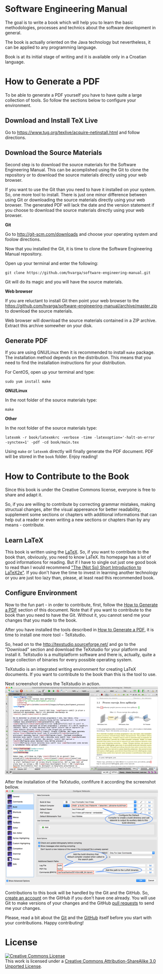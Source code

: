 # Software Engineering Manual

The goal is to write a book which will help you to learn the basic methodologies, processes and technics about the software development in general.

The book is actually oriented on the Java technology but nevertheless, it can be applied to any programming language.

Book is at its initial stage of writing and it is available only in a Croatian language.

# How to Generate a PDF

To be able to generate a PDF yourself you have to have quite a large collection of tools. So follow the sections below to configure your environment.

## Download and Install TeX Live

Go to https://www.tug.org/texlive/acquire-netinstall.html and follow directions.

## Download the Source Materials

Second step is to download the source materials for the Software Engineering Manual. This can be acomplished using the Git to clone the repository or to download the source materials directly using your web browser.

If you want to use the Git than you need to have it installed on your system. So, one more tool to install. There is just one minor difference between using Git or downloading the source materials directly using your web browser. The generated PDF will lack the date and the version statement if you choose to download the source materials directly using your web browser.

**Git**

Go to http://git-scm.com/downloads and choose your operating system and foolow directions.

Now that you installed the Git, it is time to clone the Software Engineering Manual repository.

Open up your terminal and enter the following:
```
git clone https://github.com/hvarga/software-engineering-manual.git
```

Git will do its magic and you will have the source materials.

**Web browser**

If you are reluctant to install Git then point your web browser to the https://github.com/hvarga/software-engineering-manual/archive/master.zip to download the source materials.

Web browser will download the source materials contained in a ZIP archive. Extract this archive somewher on your disk.

## Generate PDF

If you are using GNU/Linux then it is recommended to install `make` package. The installation method depends on the distribution. This means that you need to find the installation instructions for your distribution.

For CentOS, open up your terminal and type:

```
sudo yum install make
```

**GNU/Linux**

In the root folder of the source materials type:

```
make
```

**Other**

In the root folder of the source materials type:

```
latexmk -r book/latexmkrc -verbose -time -latexoption='-halt-on-error -synctex=1' -pdf -cd book/main.tex
```

Using `make` or `latexmk` directly will finally generate the PDF document. PDF will be stored in the `book` folder. Enjoy reading!

# How to Contribute to the Book

Since this book is under the Creative Commons license, everyone is free to share and adapt it.

So, if you are willing to contribute by correcting grammar mistakes, making structual changes, alter the visual appereance for better readability, supplement some sections or chapters with additional informations that can help out a reader or even writing a new sections or chapters than by any means - contribute.

## Learn LaTeX

This book is written using the [LaTeX](http://latex-project.org/). So, if you want to contribute to the book than, obviously, you need to know LaTeX. Its homepage has a lot of good informations for reading. But if I have to single out just one good book to read than I would recommend ["The (Not So) Short Introduction to LaTeX2e"](http://ctan.tug.org/tex-archive/info/lshort/english/lshort.pdf). If you don't have the time to invest in learning another technology or you are just too lazy than, please, at least read this recommended book.

## Configure Environment

Now to the fun part - in order to contribute, first, follow the [How to Generate a PDF](#generate-pdf) section of this document. Note that if you want to contribute to the book than you need to have the Git. Without it, you cannot send me your changes that you made to the book.

After you have installed the tools described in [How to Generate a PDF](#generate-pdf), it is time to install one more tool - TeXstudio.

So, head on to the http://texstudio.sourceforge.net/ and go to the "Download" section and download the TeXstudio for your platform and install it. TeXstudio is a multiplatform software and there is, actually, quite a large collection of binaries for every possible operating system.

TeXstudio is an integrated writing environment for creating LaTeX documents. If you want to contribute to the book than this is the tool to use.

Next screenshot shows the TeXstudio in action.
![TeXstudio main screen](resources/texstudio-main-screen.tiff)

After the installation of the TeXstudio, confifure it according the screenshot bellow.
![TeXstudio configuration](resources/texstudio-configure-build.tiff)

Contributions to this book will be handled by the Git and the GitHub. So, [create an account](https://github.com/join) on the GitHub if you don't have one already. You will use Git to make versions of your changes and the GitHub [pull requests](https://help.github.com/articles/using-pull-requests) to send me your changes.

Please, read a bit about the [Git](http://git-scm.com/doc) and the [GitHub](https://help.github.com/) itself before you start with your contributions. Happy contributing!

# License

<a rel="license" href="http://creativecommons.org/licenses/by-sa/3.0/"><img alt="Creative Commons License" style="border-width:0" src="https://i.creativecommons.org/l/by-sa/3.0/88x31.png" /></a><br />This work is licensed under a <a rel="license" href="http://creativecommons.org/licenses/by-sa/3.0/">Creative Commons Attribution-ShareAlike 3.0 Unported License</a>.
